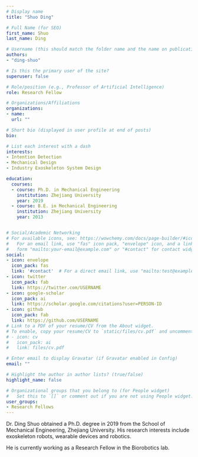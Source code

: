 ```yaml
---
# Display name
title: "Shuo Ding"

# Full Name (for SEO)
first_name: Shuo
last_name: Ding

# Username (this should match the folder name and the name on publications)
authors:
- "ding-shuo"

# Is this the primary user of the site?
superuser: false

# Role/position (e.g., Professor of Artificial Intelligence)
role: Research Fellow

# Organizations/Affiliations
organizations:
- name: 
  url: ""

# Short bio (displayed in user profile at end of posts)
bio: 

# List each interest with a dash
interests:
- Intention Detection
- Mechanical Design
- Industry Exoskeleton System Design

education:
  courses:
  - course: Ph.D. in Mechanical Engineering
    institution: Zhejiang University
    year: 2019
  - course: B.E. in Mechanical Engineering
    institution: Zhejiang University
    year: 2013


# Social/Academic Networking
# For available icons, see: https://wowchemy.com/docs/page-builder/#icons
#   For an email link, use "fas" icon pack, "envelope" icon, and a link in the
#   form "mailto:your-email@example.com" or "#contact" for contact widget.
social:
- icon: envelope
  icon_pack: fas
  link: '#contact'  # For a direct email link, use "mailto:test@example.org".
- icon: twitter
  icon_pack: fab
  link: https://twitter.com/USERNAME
- icon: google-scholar
  icon_pack: ai
  link: https://scholar.google.com/citations?user=PERSON-ID
- icon: github
  icon_pack: fab
  link: https://github.com/USERNAME
# Link to a PDF of your resume/CV from the About widget.
# To enable, copy your resume/CV to `static/files/cv.pdf` and uncomment the lines below.
# - icon: cv
#   icon_pack: ai
#   link: files/cv.pdf

# Enter email to display Gravatar (if Gravatar enabled in Config)
email: ""

# Highlight the author in author lists? (true/false)
highlight_name: false

# Organizational groups that you belong to (for People widget)
#   Set this to `[]` or comment out if you are not using People widget.
user_groups:
- Research Fellows
---
```

Dr. Ding Shuo obtained a Ph.D. degree in 2019 from the School of Mechanical Engineering, Zhejiang University. His research interests include exoskeleton robots, wearable devices and robotics.

He is currently working as a Research Fellow in the Biorobotics lab. 
